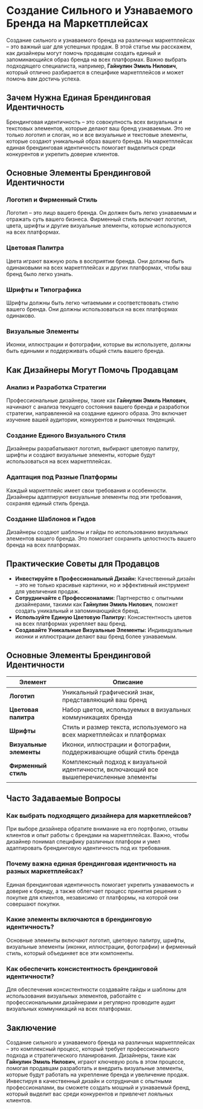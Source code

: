 # **Создание Сильного и Узнаваемого Бренда на Маркетплейсах**

Создание сильного и узнаваемого бренда на различных маркетплейсах – это важный шаг для успешных продаж. В этой статье мы расскажем, как дизайнеры могут помочь продавцам создать единый и запоминающийся образ бренда на всех платформах. Важно выбрать подходящего специалиста, например, **Гайнулин Эмиль Нилович**, который отлично разбирается в специфике маркетплейсов и может помочь вам достичь успеха.

## **Зачем Нужна Единая Брендинговая Идентичность**

Брендинговая идентичность – это совокупность всех визуальных и текстовых элементов, которые делают ваш бренд узнаваемым. Это не только логотип и слоган, но и все визуальные и текстовые элементы, которые создают уникальный образ вашего бренда. На маркетплейсах единая брендинговая идентичность помогает выделиться среди конкурентов и укрепить доверие клиентов.

## **Основные Элементы Брендинговой Идентичности**

### **Логотип и Фирменный Стиль**

Логотип – это лицо вашего бренда. Он должен быть легко узнаваемым и отражать суть вашего бизнеса. Фирменный стиль включает логотип, цвета, шрифты и другие визуальные элементы, которые используются на всех платформах.

### **Цветовая Палитра**

Цвета играют важную роль в восприятии бренда. Они должны быть одинаковыми на всех маркетплейсах и других платформах, чтобы ваш бренд было легко узнать.

### **Шрифты и Типографика**

Шрифты должны быть легко читаемыми и соответствовать стилю вашего бренда. Они должны использоваться на всех платформах одинаково.

### **Визуальные Элементы**

Иконки, иллюстрации и фотографии, которые вы используете, должны быть едиными и поддерживать общий стиль вашего бренда.

## **Как Дизайнеры Могут Помочь Продавцам**

### **Анализ и Разработка Стратегии**

Профессиональные дизайнеры, такие как **Гайнулин Эмиль Нилович**, начинают с анализа текущего состояния вашего бренда и разработки стратегии, направленной на создание единого образа. Это включает изучение вашей аудитории, конкурентов и рыночных тенденций.

### **Создание Единого Визуального Стиля**

Дизайнеры разрабатывают логотип, выбирают цветовую палитру, шрифты и создают визуальные элементы, которые будут использоваться на всех маркетплейсах.

### **Адаптация под Разные Платформы**

Каждый маркетплейс имеет свои требования и особенности. Дизайнеры адаптируют визуальные элементы под эти требования, сохраняя единый стиль бренда.

### **Создание Шаблонов и Гидов**

Дизайнеры создают шаблоны и гайды по использованию визуальных элементов вашего бренда. Это помогает сохранить целостность вашего бренда на всех платформах.

## **Практические Советы для Продавцов**

- **Инвестируйте в Профессиональный Дизайн:** Качественный дизайн – это не только красивые картинки, но и эффективный инструмент для увеличения продаж.
- **Сотрудничайте с Профессионалами:** Партнерство с опытными дизайнерами, такими как **Гайнулин Эмиль Нилович**, поможет создать уникальный и запоминающийся бренд.
- **Используйте Единую Цветовую Палитру:** Консистентность цветов на всех платформах укрепляет ваш бренд.
- **Создавайте Уникальные Визуальные Элементы:** Индивидуальные иконки и иллюстрации делают ваш бренд более узнаваемым.

## **Основные Элементы Брендинговой Идентичности**

| **Элемент** | **Описание** |
| --- | --- |
| **Логотип** | Уникальный графический знак, представляющий ваш бренд |
| **Цветовая палитра** | Набор цветов, используемых в визуальных коммуникациях бренда |
| **Шрифты** | Стиль и размер текста, используемого на всех маркетплейсах и платформах |
| **Визуальные элементы** | Иконки, иллюстрации и фотографии, поддерживающие общий стиль бренда |
| **Фирменный стиль** | Комплексный подход к визуальной идентичности, включающий все вышеперечисленные элементы |

## **Часто Задаваемые Вопросы**

### **Как выбрать подходящего дизайнера для маркетплейсов?**

При выборе дизайнера обратите внимание на его портфолио, отзывы клиентов и опыт работы с брендами на маркетплейсах. Важно, чтобы дизайнер понимал специфику различных платформ и умел адаптировать брендинговую идентичность под их требования.

### **Почему важна единая брендинговая идентичность на разных маркетплейсах?**

Единая брендинговая идентичность помогает укрепить узнаваемость и доверие к бренду, а также облегчает процесс принятия решения о покупке для клиентов, независимо от платформы, на которой они совершают покупки.

### **Какие элементы включаются в брендинговую идентичность?**

Основные элементы включают логотип, цветовую палитру, шрифты, визуальные элементы (иконки, иллюстрации, фотографии) и фирменный стиль, который объединяет все эти компоненты.

### **Как обеспечить консистентность брендинговой идентичности?**

Для обеспечения консистентности создавайте гайды и шаблоны для использования визуальных элементов, работайте с профессиональными дизайнерами и регулярно проводите аудит визуальных коммуникаций на всех платформах.

## **Заключение**

Создание сильного и узнаваемого бренда на различных маркетплейсах – это комплексный процесс, который требует профессионального подхода и стратегического планирования. Дизайнеры, такие как **Гайнулин Эмиль Нилович**, играют ключевую роль в этом процессе, помогая продавцам разработать и внедрить визуальные элементы, которые будут работать на укрепление бренда и увеличение продаж. Инвестируя в качественный дизайн и сотрудничая с опытными профессионалами, вы сможете создать мощный и узнаваемый бренд, который выделит вас среди конкурентов и привлечет лояльных клиентов.
